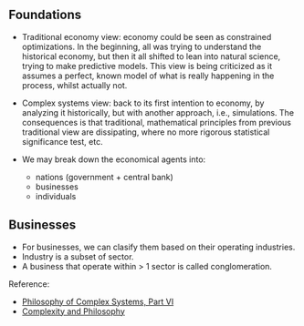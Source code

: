## Foundations
* Traditional economy view: economy could be seen as constrained optimizations. In the beginning, all was trying to understand the historical economy, but then it all shifted
  to lean into natural science, trying to make predictive models. This view is being criticized as it assumes a perfect, known model of what is really happening in the process,
  whilst actually not. 

* Complex systems view: back to its first intention to economy, by analyzing it historically, but with another approach, i.e., simulations. The consequences is that traditional,
  mathematical principles from previous traditional view are dissipating, where no more rigorous statistical significance test, etc.

* We may break down the economical agents into:
  * nations (government + central bank)
  * businesses
  * individuals 


## Businesses
* For businesses, we can clasify them based on their operating industries. 
* Industry is a subset of sector.
* A business that operate within > 1 sector is called conglomeration.



Reference:
- [Philosophy of Complex Systems, Part VI](https://circulosemiotico.wordpress.com/wp-content/uploads/2015/05/philosophy_of_complex_systems.pdf)
- [Complexity and Philosophy ](https://arxiv.org/pdf/cs/0604072)

